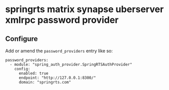 # springrts matrix synapse uberserver xmlrpc password provider


## Configure
Add or amend the `password_providers` entry like so:
```
password_providers:
  - module: "spring_auth_provider.SpringRTSAuthProvider"
    config:
      enabled: true
      endpoint: "http://127.0.0.1:8300/"
      domain: "springrts.com"
```
